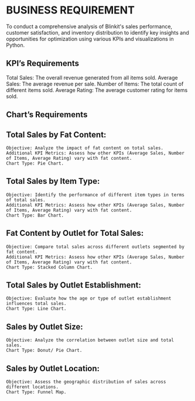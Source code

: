 # BUSINESS REQUIREMENT
To conduct a comprehensive analysis of Blinkit's sales performance, customer satisfaction, and inventory distribution to identify key insights and opportunities for optimization using various KPIs and visualizations in Python.
## KPI’s Requirements 
Total Sales: The overall revenue generated from all items sold.
Average Sales: The average revenue per sale.
Number of Items: The total count of different items sold.
Average Rating: The average customer rating for items sold. 
## Chart’s Requirements
## Total Sales by Fat Content:
	Objective: Analyze the impact of fat content on total sales.
	Additional KPI Metrics: Assess how other KPIs (Average Sales, Number of Items, Average Rating) vary with fat content.
	Chart Type: Pie Chart.
## Total Sales by Item Type:
	Objective: Identify the performance of different item types in terms of total sales.
	Additional KPI Metrics: Assess how other KPIs (Average Sales, Number of Items, Average Rating) vary with fat content.
	Chart Type: Bar Chart.
## Fat Content by Outlet for Total Sales:
	Objective: Compare total sales across different outlets segmented by fat content.
	Additional KPI Metrics: Assess how other KPIs (Average Sales, Number of Items, Average Rating) vary with fat content.
	Chart Type: Stacked Column Chart.
## Total Sales by Outlet Establishment:
	Objective: Evaluate how the age or type of outlet establishment influences total sales.
	Chart Type: Line Chart.
## Sales by Outlet Size:
	Objective: Analyze the correlation between outlet size and total sales.
	Chart Type: Donut/ Pie Chart.
## Sales by Outlet Location:
	Objective: Assess the geographic distribution of sales across different locations.
	Chart Type: Funnel Map.



  




